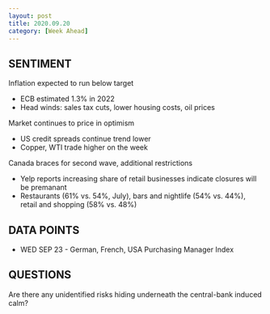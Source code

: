 ```yaml
---
layout: post
title: 2020.09.20
category: [Week Ahead]
---
```


## SENTIMENT  
Inflation expected to run below target  
* ECB estimated 1.3% in 2022 
* Head winds: sales tax cuts, lower housing costs, oil prices 

Market continues to price in optimism 
* US credit spreads continue trend lower 
* Copper, WTI trade higher on the week 

Canada braces for second wave, additional restrictions
* Yelp reports increasing share of retail businesses indicate closures will be premanant 
* Restaurants (61% vs. 54%, July), bars and nightlife (54% vs. 44%), retail and shopping (58% vs. 48%)



## DATA POINTS 
* WED SEP 23     - German, French, USA Purchasing Manager Index 


    
## QUESTIONS
Are there any unidentified risks hiding underneath the central-bank induced calm? 


